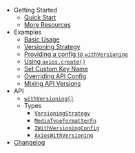 - Getting Started
    - [Quick Start](quick-start.md)
    - [More Resources](more-resources.md)
- Examples
    - [Basic Usage](examples/basic-usage.md)
    - [Versioning Strategy](examples/versioning-strategy.md)
    - [Providing a config to `withVersioning`](examples/providing-with-versioning-config.md)
    - [Using `axios.create()`](examples/using-axios-create.md)
    - [Set Custom Key Name](examples/set-custom-key-name.md)
    - [Overriding API Config](examples/overriding-api-config.md)
    - [Mixing API Versions](examples/mixing-api-versions.md)
- API
    - [`withVersioning()`](api/withVersioning.md)
    - Types
        - [`VersioningStrategy`](api/types/VersioningStrategy.md)
        - [`MediaTypeFormatterFn`](api/types/MediaTypeFormatterFn.md)
        - [`IWithVersioningConfig`](api/types/IWithVersioningConfig.md)
        - [`AxiosWithVersioning`](api/types/AxiosWithVersioning.md)
- [Changelog](https://github.com/Weffe/axios-api-versioning/blob/master/CHANGELOG.md)
